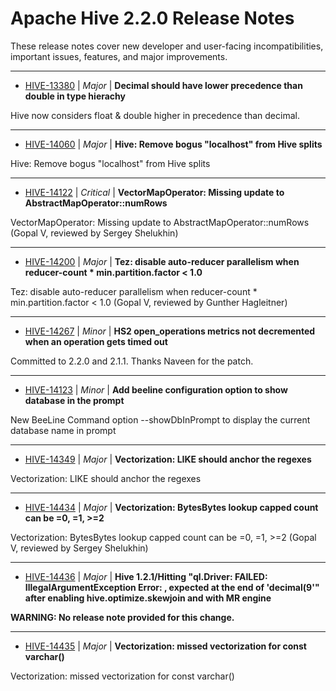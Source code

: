
<!---
# Licensed to the Apache Software Foundation (ASF) under one
# or more contributor license agreements.  See the NOTICE file
# distributed with this work for additional information
# regarding copyright ownership.  The ASF licenses this file
# to you under the Apache License, Version 2.0 (the
# "License"); you may not use this file except in compliance
# with the License.  You may obtain a copy of the License at
#
#     http://www.apache.org/licenses/LICENSE-2.0
#
# Unless required by applicable law or agreed to in writing, software
# distributed under the License is distributed on an "AS IS" BASIS,
# WITHOUT WARRANTIES OR CONDITIONS OF ANY KIND, either express or implied.
# See the License for the specific language governing permissions and
# limitations under the License.
-->
# Apache Hive  2.2.0 Release Notes

These release notes cover new developer and user-facing incompatibilities, important issues, features, and major improvements.


---

* [HIVE-13380](https://issues.apache.org/jira/browse/HIVE-13380) | *Major* | **Decimal should have lower precedence than double in type hierachy**

Hive now considers float & double higher in precedence than decimal.


---

* [HIVE-14060](https://issues.apache.org/jira/browse/HIVE-14060) | *Major* | **Hive: Remove bogus "localhost" from Hive splits**

Hive: Remove bogus "localhost" from Hive splits


---

* [HIVE-14122](https://issues.apache.org/jira/browse/HIVE-14122) | *Critical* | **VectorMapOperator: Missing update to AbstractMapOperator::numRows**

VectorMapOperator: Missing update to AbstractMapOperator::numRows (Gopal V, reviewed by Sergey Shelukhin)


---

* [HIVE-14200](https://issues.apache.org/jira/browse/HIVE-14200) | *Major* | **Tez: disable auto-reducer parallelism when reducer-count \* min.partition.factor \< 1.0**

 Tez: disable auto-reducer parallelism when reducer-count \* min.partition.factor \< 1.0 (Gopal V, reviewed by Gunther Hagleitner)


---

* [HIVE-14267](https://issues.apache.org/jira/browse/HIVE-14267) | *Minor* | **HS2 open\_operations metrics not decremented when an operation gets timed out**

Committed to 2.2.0 and 2.1.1. Thanks Naveen for the patch.


---

* [HIVE-14123](https://issues.apache.org/jira/browse/HIVE-14123) | *Minor* | **Add beeline configuration option to show database in the prompt**

New BeeLine Command option --showDbInPrompt to display the current database name in prompt


---

* [HIVE-14349](https://issues.apache.org/jira/browse/HIVE-14349) | *Major* | **Vectorization: LIKE should anchor the regexes**

Vectorization: LIKE should anchor the regexes


---

* [HIVE-14434](https://issues.apache.org/jira/browse/HIVE-14434) | *Major* | **Vectorization: BytesBytes lookup capped count can be =0, =1, \>=2**

Vectorization: BytesBytes lookup capped count can be =0, =1, \>=2 (Gopal V, reviewed by Sergey Shelukhin)


---

* [HIVE-14436](https://issues.apache.org/jira/browse/HIVE-14436) | *Major* | **Hive 1.2.1/Hitting "ql.Driver: FAILED: IllegalArgumentException Error: , expected at the end of 'decimal(9'" after enabling hive.optimize.skewjoin and with MR engine**

**WARNING: No release note provided for this change.**


---

* [HIVE-14435](https://issues.apache.org/jira/browse/HIVE-14435) | *Major* | **Vectorization: missed vectorization for const varchar()**

Vectorization: missed vectorization for const varchar()



